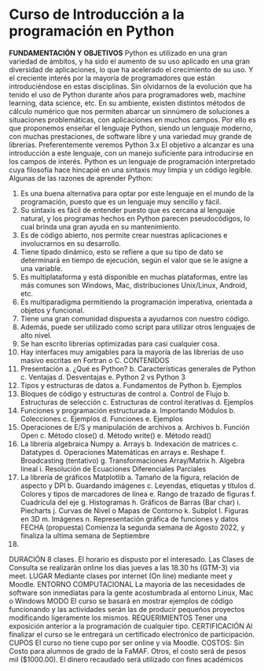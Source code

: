 # Curso de Introducción a la programación en Python
**FUNDAMENTACIÓN Y OBJETIVOS** 
Python es utilizado en una gran variedad de ámbitos, y ha sido el aumento de su uso
aplicado en una gran diversidad de aplicaciones, lo que ha acelerado el crecimiento de su
uso. Y el creciente interés por la mayoría de programadores que están introduciéndose en
estas disciplinas. Sin olvidarnos de la evolución que ha tenido el uso de Python durante
años para programadores web, machine learning, data science, etc.
En su ambiente, existen distintos métodos de cálculo numérico que nos permiten abarcar un
sinnúmero de soluciones a situaciones problemáticas, con aplicaciones en muchos campos.
Por ello es que proponemos enseñar el lenguaje Python, siendo un lenguaje moderno, con
muchas prestaciones, de software libre y una variedad muy grande de librerías.
Preferentemente veremos Python 3.x
El objetivo a alcanzar es una introducción a este lenguaje, con un manejo suficiente para
introducirse en los campos de interés.
Python es un lenguaje de programación interpretado cuya filosofía hace hincapié en una
sintaxis muy limpia y un código legible.
Algunas de las razones de aprender Python:
1. Es una buena alternativa para optar por este lenguaje en el mundo de la
programación, puesto que es un lenguaje muy sencillo y fácil.
2. Su sintaxis es fácil de entender puesto que es cercana al lenguaje natural, y los
programas hechos en Python parecen pseudocódigos, lo cual brinda una gran ayuda
en su mantenimiento.
3. Es de código abierto, nos permite crear nuestras aplicaciones e involucrarnos en su
desarrollo.
4. Tiene tipado dinámico, esto se refiere a que su tipo de dato se determinará en
tiempo de ejecución, según el valor que se le asigne a una variable.
5. Es multiplataforma y está disponible en muchas plataformas, entre las más comunes
son Windows, Mac, distribuciones Unix/Linux, Android, etc.
6. Es multiparadigma permitiendo la programación imperativa, orientada a objetos y
funcional.
7. Tiene una gran comunidad dispuesta a ayudarnos con nuestro código.
8. Además, puede ser utilizado como script para utilizar otros lenguajes de alto nivel.
9. Se han escrito librerías optimizadas para casi cualquier cosa.
10. Hay interfaces muy amigables para la mayoría de las librerías de uso masivo
escritas en Fortran o C.
CONTENIDOS
1. Presentación
a. ¿Qué es Python?
b. Características generales de Python
c. Ventajas
d. Desventajas
e. Python 2 vs Python 3
2. Tipos y estructuras de datos
a. Fundamentos de Python
b. Ejemplos
3. Bloques de código y estructuras de control
a. Control de Flujo
b. Estructuras de selección
c. Estructuras de control iterativas
d. Ejemplos
4. Funciones y programación estructurada
a. Importando Módulos
b. Colecciones
c. Ejemplos
d. Funciones
e. Ejemplos
5. Operaciones de E/S y manipulación de archivos
a. Archivos
b. Función Open
c. Método close()
d. Método write()
e. Método read()
6. La librería algebraica Numpy
a. Arrays
b. Indexación de matrices
c. Datatypes
d. Operaciones Matemáticas en arrays
e. Reshape
f. Broadcasting (tentativo)
g. Transformaciones Array/Matrix
h. Algebra lineal
i. Resolución de Ecuaciones Diferenciales Parciales
7. La librería de gráficos Matplotlib
a. Tamaño de la figura, relación de aspecto y DPI
b. Guardando imágenes
c. Leyendas, etiquetas y títulos
d. Colores y tipos de marcadores de línea
e. Rango de trazado de figuras
f. Cuadrícula del eje
g. Histogramas
h. Gráficos de Barras (Bar char)
i. Piecharts
j. Curvas de Nivel o Mapas de Contorno
k. Subplot
l. Figuras en 3D
m. Imágenes
n. Representación gráfica de funciones y datos
FECHA (propuesta)
Comienza la segunda semana de Agosto 2022, y finaliza la ultima semana de Septiembre
2022.
DURACIÓN
8 clases. El horario es dispusto por el interesado. Las Clases de Consulta se realizarán online los dias jueves a las 18.30 hs (GTM-3) via meet.
LUGAR
Mediante clases por internet (On line) mediante meet y Moodle.
ENTORNO COMPUTACIONAL
La mayoría de las necesidades de software son inmediatas para la gente acostumbrada al
entorno Linux, Mac o Windows
MODO
El curso se basará en mostrar ejemplos de código funcionando y las actividades serán las
de producir pequeños proyectos modificando ligeramente los mismos.
REQUERIMIENTOS
Tener una exposición anterior a la programación de cualquier tipo.
CERTIFICACIÓN
Al finalizar el curso se le entregará un certificado electrónico de participación.
CUPOS
El curso no tiene cupo por ser online y via Moodle.
COSTOS: Sin Costo para alumnos de grado de la FaMAF. Otros, el costo será de pesos
mil ($1000.00). El dinero recaudado será utilizado con fines académicos
